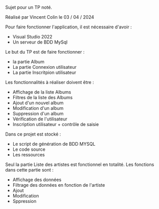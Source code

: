 Sujet pour un TP noté.

Réalisé par Vincent Colin le 03 / 04 / 2024

Pour faire fonctionner l'application, il est nécessaire d'avoir :
- Visual Studio 2022
- Un serveur de BDD MySql

Le but du TP est de faire fonctionner :
  - la partie Album
  - La partie Connexion utilisateur
  - La partie Inscritpion utilisateur

Les fonctionnalités à réaliser doivent être :
- Affichage de la liste Albums
- Filtres de la liste des Albums
- Ajout d'un nouvel album
- Modification d'un album
- Suppression d'un album
- Vérification de l'utilisateur
- Inscription utilisateur + contrôle de saisie

Dans ce projet est stocké : 
- Le script de génération de BDD MYSQL 
- Le code source
- Les ressources




















Seul la partie Liste des artistes est fonctionnel en totalité.
Les fonctions dans cette partie sont :
- Affichage des données
- Filtrage des données en fonction de l'artiste
- Ajout
- Modification
- Sppression

